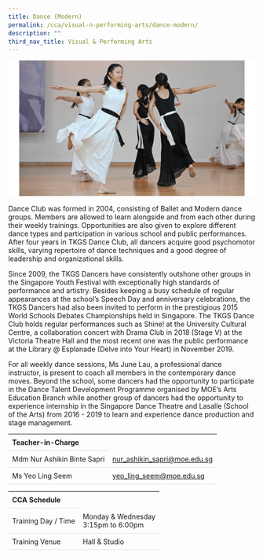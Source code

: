 ```yaml
---
title: Dance (Modern)
permalink: /cca/visual-n-performing-arts/dance-modern/
description: ""
third_nav_title: Visual & Performing Arts
---
```

<style>
table {
  border-collapse: collapse;
  width: 100%;
}

th, td {
  padding: 8px;
  text-align: left;
  border-bottom: 1px solid #ddd;
}

tr:hover {background-color: #F5F5DC;}
</style>

<img src="/images/CCA/Dance/tkgsdance.gif">

<p>Dance Club was formed in 2004, consisting of Ballet and Modern dance groups. Members are allowed to learn alongside and from each other during their weekly trainings. Opportunities are also given to explore different dance types and participation in various school and public performances. After four years in TKGS Dance Club, all dancers acquire good psychomotor skills, varying repertoire of dance techniques and a good degree of leadership and organizational skills.&nbsp;</p>
<p>Since 2009, the TKGS Dancers have consistently outshone other groups in the Singapore Youth Festival with exceptionally high standards of performance and artistry. Besides keeping a busy schedule of regular appearances at the school’s Speech Day and anniversary celebrations, the TKGS Dancers had also been invited to perform in the prestigious 2015 World Schools Debates Championships held in Singapore. The TKGS Dance Club holds regular performances such as Shine! at the University Cultural Centre, a collaboration concert with Drama Club in 2018 (Stage V) at the Victoria Theatre Hall and the most recent one was the public performance at the Library @ Esplanade (Delve into Your Heart) in November 2019.&nbsp;</p>
<p>For all weekly dance sessions, Ms June Lau, a professional dance instructor, is present to coach all members in the contemporary dance moves. Beyond the school, some dancers had the opportunity to participate in the Dance Talent Development Programme organised by MOE’s Arts Education Branch while another group of dancers had the opportunity to experience internship in the Singapore Dance Theatre and Lasalle (School of the Arts) from 2016 - 2019 to learn and experience dance production and stage management.</p>

<table>
	<tbody><tr><th colspan="1">Teacher-in-Charge</th>
</tr><tr>
	<td rowspan="1">Mdm Nur Ashikin Binte Sapri </td>
 <td><a target="" href="mailto:nur_ashikin_sapri@moe.edu.sg">nur_ashikin_sapri@moe.edu.sg</a></td>
	 	</tr>
<tr>
	<td rowspan="1">Ms Yeo Ling Seem</td>
 <td><a target="" href="mailto:yeo_ling_seem@moe.edu.sg">yeo_ling_seem@moe.edu.sg</a></td>
	 	</tr>
	</tbody>
	</table>
<table>
	<tbody><tr><th colspan="1">CCA Schedule</th>
</tr><tr>
	<td rowspan="1"> Training Day / Time</td>
<td>Monday &amp; Wednesday<br>
	3:15pm to 6:00pm
		</td>
	 	</tr>
<tr>
	<td rowspan="1">Training Venue</td>
 <td rowspan="1">Hall &amp; Studio</td>
	</tr>
</tbody>
</table>